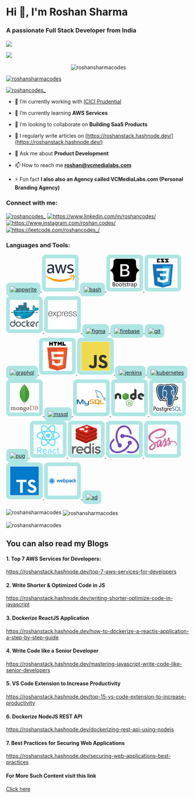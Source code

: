<h1 align="left">Hi 👋, I'm Roshan Sharma</h1>
<h3 align="left">A passionate Full Stack Developer from India</h3>
<img src="https://i.pinimg.com/originals/e8/f4/53/e8f453469a3ec97ecd354df465d73913.gif" width="400px" align="center"/>

![](https://leetcard.jacoblin.cool/roshancodes_?ext=heatmap)

<p align="center"> <img src="https://komarev.com/ghpvc/?username=roshansharmacodes&label=Profile%20views&color=0e75b6&style=flat" alt="roshansharmacodes" /> </p>

<p align="left"> <a href="https://github.com/ryo-ma/github-profile-trophy"><img src="https://github-profile-trophy.vercel.app/?username=roshansharmacodes" alt="roshansharmacodes" /></a> </p>

<p align="left"> <a href="https://twitter.com/roshancodes_" target="blank"><img src="https://img.shields.io/twitter/follow/roshancodes_?logo=twitter&style=for-the-badge" alt="roshancodes_" /></a> </p>

- 🔭 I’m currently working with [ICICI Prudential](https://www.iciciprulife.com/)

- 🌱 I’m currently learning **AWS Services**

- 👯 I’m looking to collaborate on **Building SaaS Products**

- 📝 I regularly write articles on [https://roshanstack.hashnode.dev/](https://roshanstack.hashnode.dev/)

- 💬 Ask me about **Product Development**

- 📫 How to reach me **roshan@vcmedialabs.com**

- ⚡ Fun fact **I also also an Agency called VCMediaLabs.com (Personal Branding Agency)**

<h3 align="left">Connect with me:</h3>
<p align="left">
<a href="https://twitter.com/roshancodes_" target="blank"><img align="center" src="https://raw.githubusercontent.com/rahuldkjain/github-profile-readme-generator/master/src/images/icons/Social/twitter.svg" alt="roshancodes_" height="30" width="40" /></a>
<a href="https://linkedin.com/in/https://www.linkedin.com/in/roshancodes/" target="blank"><img align="center" src="https://raw.githubusercontent.com/rahuldkjain/github-profile-readme-generator/master/src/images/icons/Social/linked-in-alt.svg" alt="https://www.linkedin.com/in/roshancodes/" height="30" width="40" /></a>
<a href="https://instagram.com/https://www.instagram.com/roshan.codes/" target="blank"><img align="center" src="https://raw.githubusercontent.com/rahuldkjain/github-profile-readme-generator/master/src/images/icons/Social/instagram.svg" alt="https://www.instagram.com/roshan.codes/" height="30" width="40" /></a>
<a href="https://www.leetcode.com/https://leetcode.com/roshancodes_/" target="blank"><img align="center" src="https://raw.githubusercontent.com/rahuldkjain/github-profile-readme-generator/master/src/images/icons/Social/leet-code.svg" alt="https://leetcode.com/roshancodes_/" height="30" width="40" /></a>
</p>

<h3 align="left">Languages and Tools:</h3>
    <p align="left"> <a href="https://appwrite.io" target="_blank" rel="noreferrer"> <img style="padding:10px;width:80px;height:80px;background-color:#aee6e4;border-radius:10px;" src="https://www.vectorlogo.zone/logos/appwriteio/appwriteio-icon.svg" alt="appwrite" width="40" height="40"/> </a> <a href="https://aws.amazon.com" target="_blank" rel="noreferrer"> <img style="padding:10px;width:80px;height:80px;background-color:#aee6e4;border-radius:10px;" src="https://raw.githubusercontent.com/devicons/devicon/master/icons/amazonwebservices/amazonwebservices-original-wordmark.svg" alt="aws" width="40" height="40"/> </a> <a href="https://www.gnu.org/software/bash/" target="_blank" rel="noreferrer"> <img style="padding:10px;width:80px;height:80px;background-color:#aee6e4;border-radius:10px;" src="https://www.vectorlogo.zone/logos/gnu_bash/gnu_bash-icon.svg" alt="bash" width="40" height="40"/> </a> <a href="https://getbootstrap.com" target="_blank" rel="noreferrer"> <img style="padding:10px;width:80px;height:80px;background-color:#aee6e4;border-radius:10px;" src="https://raw.githubusercontent.com/devicons/devicon/master/icons/bootstrap/bootstrap-plain-wordmark.svg" alt="bootstrap" width="40" height="40"/> </a> <a href="https://www.w3schools.com/css/" target="_blank" rel="noreferrer"> <img style="padding:10px;width:80px;height:80px;background-color:#aee6e4;border-radius:10px;" src="https://raw.githubusercontent.com/devicons/devicon/master/icons/css3/css3-original-wordmark.svg" alt="css3" width="40" height="40"/> </a> <a href="https://www.docker.com/" target="_blank" rel="noreferrer"> <img style="padding:10px;width:80px;height:80px;background-color:#aee6e4;border-radius:10px;" src="https://raw.githubusercontent.com/devicons/devicon/master/icons/docker/docker-original-wordmark.svg" alt="docker" width="40" height="40"/> </a> <a href="https://expressjs.com" target="_blank" rel="noreferrer"> <img style="padding:10px;width:80px;height:80px;background-color:#aee6e4;border-radius:10px;" src="https://raw.githubusercontent.com/devicons/devicon/master/icons/express/express-original-wordmark.svg" alt="express" width="40" height="40"/> </a> <a href="https://www.figma.com/" target="_blank" rel="noreferrer"> <img style="padding:10px;width:80px;height:80px;background-color:#aee6e4;border-radius:10px;" src="https://www.vectorlogo.zone/logos/figma/figma-icon.svg" alt="figma" width="40" height="40"/> </a> <a href="https://firebase.google.com/" target="_blank" rel="noreferrer"> <img style="padding:10px;width:80px;height:80px;background-color:#aee6e4;border-radius:10px;" src="https://www.vectorlogo.zone/logos/firebase/firebase-icon.svg" alt="firebase" width="40" height="40"/> </a> <a href="https://git-scm.com/" target="_blank" rel="noreferrer"> <img style="padding:10px;width:80px;height:80px;background-color:#aee6e4;border-radius:10px;" src="https://www.vectorlogo.zone/logos/git-scm/git-scm-icon.svg" alt="git" width="40" height="40"/> </a> <a href="https://graphql.org" target="_blank" rel="noreferrer"> <img style="padding:10px;width:80px;height:80px;background-color:#aee6e4;border-radius:10px;" src="https://www.vectorlogo.zone/logos/graphql/graphql-icon.svg" alt="graphql" width="40" height="40"/> </a> <a href="https://www.w3.org/html/" target="_blank" rel="noreferrer"> <img style="padding:10px;width:80px;height:80px;background-color:#aee6e4;border-radius:10px;" src="https://raw.githubusercontent.com/devicons/devicon/master/icons/html5/html5-original-wordmark.svg" alt="html5" width="40" height="40"/> </a> <a href="https://developer.mozilla.org/en-US/docs/Web/JavaScript" target="_blank" rel="noreferrer"> <img style="padding:10px;width:80px;height:80px;background-color:#aee6e4;border-radius:10px;" src="https://raw.githubusercontent.com/devicons/devicon/master/icons/javascript/javascript-original.svg" alt="javascript" width="40" height="40"/> </a> <a href="https://www.jenkins.io" target="_blank" rel="noreferrer"> <img style="padding:10px;width:80px;height:80px;background-color:#aee6e4;border-radius:10px;" src="https://www.vectorlogo.zone/logos/jenkins/jenkins-icon.svg" alt="jenkins" width="40" height="40"/> </a> <a href="https://kubernetes.io" target="_blank" rel="noreferrer"> <img style="padding:10px;width:80px;height:80px;background-color:#aee6e4;border-radius:10px;" src="https://www.vectorlogo.zone/logos/kubernetes/kubernetes-icon.svg" alt="kubernetes" width="40" height="40"/> </a> <a href="https://www.mongodb.com/" target="_blank" rel="noreferrer"> <img style="padding:10px;width:80px;height:80px;background-color:#aee6e4;border-radius:10px;" src="https://raw.githubusercontent.com/devicons/devicon/master/icons/mongodb/mongodb-original-wordmark.svg" alt="mongodb" width="40" height="40"/> </a> <a href="https://www.microsoft.com/en-us/sql-server" target="_blank" rel="noreferrer"> <img style="padding:10px;width:80px;height:80px;background-color:#aee6e4;border-radius:10px;" src="https://www.svgrepo.com/show/303229/microsoft-sql-server-logo.svg" alt="mssql" width="40" height="40"/> </a> <a href="https://www.mysql.com/" target="_blank" rel="noreferrer"> <img style="padding:10px;width:80px;height:80px;background-color:#aee6e4;border-radius:10px;" src="https://raw.githubusercontent.com/devicons/devicon/master/icons/mysql/mysql-original-wordmark.svg" alt="mysql" width="40" height="40"/> </a> <a href="https://nodejs.org" target="_blank" rel="noreferrer"> <img style="padding:10px;width:80px;height:80px;background-color:#aee6e4;border-radius:10px;" src="https://raw.githubusercontent.com/devicons/devicon/master/icons/nodejs/nodejs-original-wordmark.svg" alt="nodejs" width="40" height="40"/> </a> <a href="https://www.postgresql.org" target="_blank" rel="noreferrer"> <img style="padding:10px;width:80px;height:80px;background-color:#aee6e4;border-radius:10px;" src="https://raw.githubusercontent.com/devicons/devicon/master/icons/postgresql/postgresql-original-wordmark.svg" alt="postgresql" width="40" height="40"/> </a> <a href="https://pugjs.org" target="_blank" rel="noreferrer"> <img style="padding:10px;width:80px;height:80px;background-color:#aee6e4;border-radius:10px;" src="https://cdn.worldvectorlogo.com/logos/pug.svg" alt="pug" width="40" height="40"/> </a> <a href="https://reactjs.org/" target="_blank" rel="noreferrer"> <img style="padding:10px;width:80px;height:80px;background-color:#aee6e4;border-radius:10px;" src="https://raw.githubusercontent.com/devicons/devicon/master/icons/react/react-original-wordmark.svg" alt="react" width="40" height="40"/> </a> <a href="https://redis.io" target="_blank" rel="noreferrer"> <img style="padding:10px;width:80px;height:80px;background-color:#aee6e4;border-radius:10px;" src="https://raw.githubusercontent.com/devicons/devicon/master/icons/redis/redis-original-wordmark.svg" alt="redis" width="40" height="40"/> </a> <a href="https://redux.js.org" target="_blank" rel="noreferrer"> <img style="padding:10px;width:80px;height:80px;background-color:#aee6e4;border-radius:10px;" src="https://raw.githubusercontent.com/devicons/devicon/master/icons/redux/redux-original.svg" alt="redux" width="40" height="40"/> </a> <a href="https://sass-lang.com" target="_blank" rel="noreferrer"> <img style="padding:10px;width:80px;height:80px;background-color:#aee6e4;border-radius:10px;" src="https://raw.githubusercontent.com/devicons/devicon/master/icons/sass/sass-original.svg" alt="sass" width="40" height="40"/> </a> <a href="https://www.typescriptlang.org/" target="_blank" rel="noreferrer"> <img style="padding:10px;width:80px;height:80px;background-color:#aee6e4;border-radius:10px;" src="https://raw.githubusercontent.com/devicons/devicon/master/icons/typescript/typescript-original.svg" alt="typescript" width="40" height="40"/> </a> <a href="https://webpack.js.org" target="_blank" rel="noreferrer"> <img  style="padding:10px;width:80px;height:80px;background-color:#aee6e4;border-radius:10px;" src="https://raw.githubusercontent.com/devicons/devicon/d00d0969292a6569d45b06d3f350f463a0107b0d/icons/webpack/webpack-original-wordmark.svg" alt="webpack" width="40" height="40"/> </a> <a href="https://www.adobe.com/products/xd.html" target="_blank" rel="noreferrer"> <img style="padding:10px;width:80px;height:80px;background-color:#aee6e4;border-radius:10px;" src="https://cdn.worldvectorlogo.com/logos/adobe-xd.svg" alt="xd" width="40" height="40"/> </a> </p>
<p><img align="left" src="https://github-readme-stats.vercel.app/api/top-langs?username=roshansharmacodes&show_icons=true&locale=en&layout=compact" alt="roshansharmacodes" /></p>
<p>&nbsp;<img align="center" src="https://github-readme-stats.vercel.app/api?username=roshansharmacodes&show_icons=true&locale=en" alt="roshansharmacodes" /></p>
<p><img align="center" src="https://github-readme-streak-stats.herokuapp.com/?user=roshansharmacodes&" alt="roshansharmacodes" /></p>

<h2>You can also read my Blogs </h2>
<h4> 1. Top 7 AWS Services for Developers:</h4><a href="https://roshanstack.hashnode.dev/top-7-aws-services-for-developers">https://roshanstack.hashnode.dev/top-7-aws-services-for-developers</a>
<h4> 2. Write Shorter & Optimized Code in JS</h4><a href="https://roshanstack.hashnode.dev/writing-shorter-optimize-code-in-javascript">https://roshanstack.hashnode.dev/writing-shorter-optimize-code-in-javascript</a>
<h4> 3. Dockerize ReactJS Application</h4><a href="https://roshanstack.hashnode.dev/how-to-dockerize-a-reactjs-application-a-step-by-step-guide">https://roshanstack.hashnode.dev/how-to-dockerize-a-reactjs-application-a-step-by-step-guide</a>
<h4> 4. Write Code like a Senior Developer</h4><a href="https://roshanstack.hashnode.dev/mastering-javascript-write-code-like-senior-developers">https://roshanstack.hashnode.dev/mastering-javascript-write-code-like-senior-developers</a>
<h4> 5. VS Code Extension to Increase Productivity</h4><a href="https://roshanstack.hashnode.dev/top-15-vs-code-extension-to-increase-productivity">https://roshanstack.hashnode.dev/top-15-vs-code-extension-to-increase-productivity</a>
<h4> 6. Dockerize NodeJS REST API</h4><a href="https://roshanstack.hashnode.dev/dockerizing-rest-api-using-nodejs">https://roshanstack.hashnode.dev/dockerizing-rest-api-using-nodejs</a>
<h4> 7. Best Practices for Securing Web Applications</h4><a href="https://roshanstack.hashnode.dev/securing-web-applications-best-practices">https://roshanstack.hashnode.dev/securing-web-applications-best-practices</a>
<h4>For More Such Content visit this link </h4><a href="https://roshanstack.hashnode.dev/">Click here</a>
